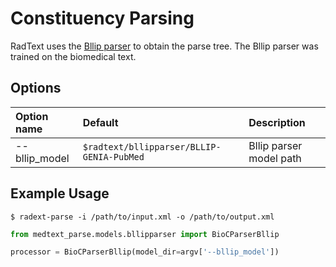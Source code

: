 # Constituency Parsing

RadText uses the [Bllip parser](https://github.com/BLLIP/bllip-parser)
to obtain the parse tree. The Bllip parser was trained on the biomedical text.

## Options

| Option name   | Default                                   | Description             |
|:--------------|:------------------------------------------|:------------------------|
| --bllip_model | `$radtext/bllipparser/BLLIP-GENIA-PubMed` | Bllip parser model path |


## Example Usage

```shell
$ radext-parse -i /path/to/input.xml -o /path/to/output.xml
```

```python
from medtext_parse.models.bllipparser import BioCParserBllip

processor = BioCParserBllip(model_dir=argv['--bllip_model'])
```